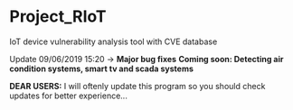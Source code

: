 # Project_RIoT
IoT device vulnerability analysis tool with CVE database

Update 09/06/2019 15:20 -> **Major bug fixes**
                           **Coming soon: Detecting air condition systems, smart tv and scada systems**

**DEAR USERS:** I will oftenly update this program so you should check updates for better experience...
